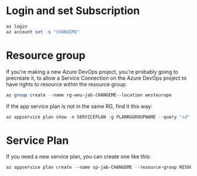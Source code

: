 # Login and set Subscription

```powershell
az login
az account set -s "CHANGEME"
```

# Resource group

If you're making a new Azure DevOps project, you're probably going to precreate it, to allow a Service Connection on the Azure DevOps project to have rights to resource within the resource group.

```powershell
az group create --name rg-weu-jab-CHANGEME--location westeurope
```

If the app service plan is not in the same RG, find it this way:

```powershell
az appservice plan show -n SERVICEPLAN -g PLANRGGROUPNAME --query "id" --out tsv
```

# Service Plan

If you need a new service plan, you can create one like this:

```powershell
az appservice plan create --name sp-jab-CHANGEME --resource-group RESOURCEGROUPNAME --is-linux --location westeurope --sku P1V2
```
